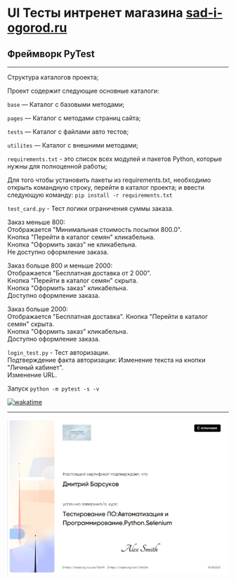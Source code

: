 # UI Тесты интренет магазина [sad-i-ogorod.ru](https://sad-i-ogorod.ru/)

## Фреймворк PyTest
---
Структура каталогов проекта;

Проект содержит следующие основные каталоги:


`base` — Каталог с базовыми методами;

`pages` — Каталог с методами страниц сайта;

`tests` — Каталог с файлами авто тестов;

`utilites` — Каталог с внешними методами;

`requirements.txt` - это список всех модулей и пакетов Python, которые нужны для полноценной работы;  

Для того чтобы установить пакеты из requirements.txt, необходимо открыть командную строку, перейти в каталог проекта;
и ввести следующую команду: `pip install -r requirements.txt`


`test_card.py` - Тест логики ограничения суммы заказа.  

Заказ меньше 800:  
Отображается "Минимальная стоимость посылки 800.0".    
Кнопка "Перейти в каталог семян" кликабельна.   
Кнопка "Оформить заказ" не кликабельна.  
Не доступно оформление заказа.  

Заказ больше 800 и меньше 2000:   
Отображается "Бесплатная доставка от 2 000".    
Кнопка "Перейти в каталог семян" скрыта.  
Кнопка "Оформить заказ" кликабельна.  
Доступно оформление заказа.

Заказ больше 2000:  
Отображается "Бесплатная доставка". 
Кнопка "Перейти в каталог семян" скрыта.  
Кнопка "Оформить заказ" кликабельна.  
Доступно оформление заказа.  

`login_test.py` - Тест авторизации.  
Подтверждение факта авторизации:
Изменение текста на кнопки "Личный кабинет".  
Изменение URL.  

Запуск `python -m pytest -s -v`

[![wakatime](https://wakatime.com/badge/user/5f6bd917-a873-40c5-b6dd-4ef1d5b0d747/project/f33a513f-b554-49db-9ebe-d25fdda53e9c.svg)](https://wakatime.com/badge/user/5f6bd917-a873-40c5-b6dd-4ef1d5b0d747/project/f33a513f-b554-49db-9ebe-d25fdda53e9c)


-----------------------------------------


![Сертификат](sertif.jpg)


